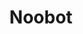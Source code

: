 ---
# leave the value as empty string if you dont wanna render it.
title: "Noobot" #Required
image: "noobot.png" #Required
codebaseUrl: "https://github.com/noobyco/noobot" #optional
projectUrl: "" #optional
videoUrl: "https://www.linkedin.com/feed/update/urn:li:activity:6781451905152389121/"
description: "Raspberry Pi based robot, follows black line with the help of 2 IR sensor attached on it's body such that these sensor help the robot to detect the line." #Required
---